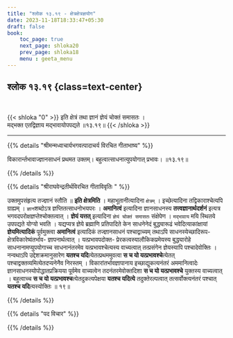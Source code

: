 ```yaml
---
title: "श्लोक १३.१९ - क्षेत्रक्षेत्रज्ञयोग"
date: 2023-11-18T18:33:47+05:30
draft: false
book:
    toc_page: true
    next_page: shloka20
    prev_page: shloka18
    menu : geeta_menu
---
```




## श्लोक १३.१९ {class=text-center}

<br/>

{{< shloka  "0"  >}}
इति क्षेत्रं तथा ज्ञानं ज्ञेयं चोक्तं समासतः ।  
मद्भक्त एतद्विज्ञाय मद्भावायोपपद्यते ॥१३.१९॥
{{< /shloka >}}

---


{{% details "श्रीमन्मध्वाचार्यभगवत्पादाचर्य विरचित  गीताभाष्य" %}}

विकारार्न्तभावाज्ज्ञानसाधनं प्रथमत उक्तम्। 
बहुत्वात्साधनात्युपयोगात् प्रभावः। ॥१३.१९॥

{{% /details %}}



{{% details "श्रीराघवेन्द्रतीर्थविरचित गीताविवृतिः " %}}

उक्तमुपसंहृत्य तज्ज्ञानं स्तौति ॥ **इति क्षेत्रमिति**  ।
महाभूतानीत्यादिना `क्षेत्रम्` । इच्छेत्यादिना 
तद्विकाराश्चेत्यपि ग्राह्यम् । `ज्ञान`शब्दोऽत्र 
ज्ञप्तितत्साधनोभयपरः ।  **अमानित्वं** इत्यादिना 
ज्ञानसाधनस्य **तत्त्वज्ञानार्थदर्शनं** इत्यत्र 
भगवदपरोक्षज्ञप्तेश्चोक्तत्वात्‌ । **ज्ञेयं यत्तत्‌** 
इत्यादिना `ज्ञेयं चोक्तं समासतः` संक्षेपेण । `मद्भावाय` 
मयि स्थितये उपपद्यते योग्यो भवति । यद्यप्यत्र ज्ञेये 
ब्रह्माणि प्रतिपादिते केन साधनेनेदं 
बुद्ध्यारूढं भवेदित्याकांक्षायां **ज्ञेयमित्यादिकं** 
पूर्वमुक्त्वा **अमानित्वं** इत्यादिकं तज्ज्ञानसाधनं 
पश्चाद्वाच्यम्‌ तथाऽपि 
साधनस्येच्छादिरूप- क्षेत्रविकारेष्वंतर्भाव- 
ज्ञापनार्थत्वात्‌ । यत्प्रभावपदोक्त- 
प्रेरकत्वस्यालौकिकप्रमेयस्य  बुद्ध्यारोहे 
साधनानामप्युपयोगाच्च 
साधनानंतरमेव यत्प्रभावश्चेत्यस्य वाच्यत्वात्‌ 
तत्प्रसंगेन ज्ञेयस्यापि 
पश्चादेवोक्तिः । नन्वथाऽपि उद्देशक्रमानुसारेण 
**यतश्च यदि**त्येतत्प्रथममुवत्वा 
**स च यो यत्प्रभावश्चे**त्येतत् 
पश्चाद्वक्तव्यमित्येतदप्यनेनैव निरस्तम्‌ । 
विकारांतर्भावज्ञापानाय इच्छाद्युकत्यनंतरं अममानित्वादेः 
ज्ञानसाधनस्योपोद्धातप्रक्रियया पूर्वमेव वाच्यत्वेन 
तदनंतरमेवोक्तदिशा
**स च यो यत्प्रभावश्चे** युक्तस्य वाच्यत्वात्‌ । 
बहुत्वाच्च **स च यो यत्प्रभावश्च**त्येतदुकत्यपेक्षया 
**यतश्च यदित्ये** तदुक्तेरल्पत्वात्‌ तत्सर्वोक्त्यनंतरं
पश्चात्‌ **यतश्च यदि**त्यस्योक्तिः ॥ १९॥

{{% /details %}}



{{% details "पद विचार" %}}


{{% /details %}}
